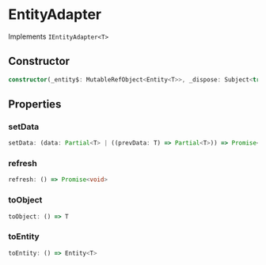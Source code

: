 # EntityAdapter

Implements `IEntityAdapter<T>`

## Constructor

```ts
constructor(_entity$: MutableRefObject<Entity<T>>, _dispose: Subject<true>);
```

## Properties

### setData

```ts
setData: (data: Partial<T> | ((prevData: T) => Partial<T>)) => Promise<void>
```

### refresh

```ts
refresh: () => Promise<void>
```

### toObject

```ts
toObject: () => T
```

### toEntity

```ts
toEntity: () => Entity<T>
```
